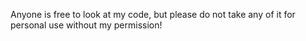 Anyone is free to look at my code, but please do not take any of it for personal use without my permission!
